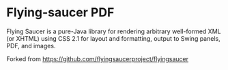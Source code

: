 # Flying-saucer PDF

Flying Saucer is a pure-Java library for rendering arbitrary well-formed XML (or XHTML) using CSS 2.1 for layout and formatting, output to Swing panels, PDF, and images.

Forked from https://github.com/flyingsaucerproject/flyingsaucer
